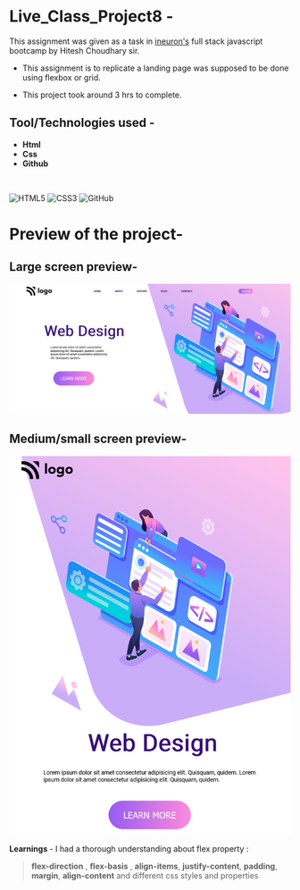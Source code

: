 # Live_Class_Project8 -

This assignment was given as a task in [ineuron's](https://ineuron.ai/course/Full-Stack-JavaScript-Bootcamp-2.0) full stack javascript bootcamp by Hitesh Choudhary sir.

- This assignment is to replicate a landing page was supposed to be done using flexbox or grid.

- This project took around 3 hrs to complete.

## Tool/Technologies used -

- **Html**
- **Css**
- **Github**

&nbsp;

![HTML5](https://img.shields.io/badge/html5-%23E34F26.svg?style=for-the-badge&logo=html5&logoColor=white) ![CSS3](https://img.shields.io/badge/css3-%231572B6.svg?style=for-the-badge&logo=css3&logoColor=white) ![GitHub](https://img.shields.io/badge/github-%23121011.svg?style=for-the-badge&logo=github&logoColor=white)

# Preview of the project-

## Large screen preview-

![Preview image](markdown_assets/large-preview.png)

## Medium/small screen preview-

![Preview image](markdown_assets/medium-preview.png)

**Learnings** - I had a thorough understanding about flex property :

> **flex-direction** , **flex-basis** , **align-items**, **justify-content**, **padding**, **margin**, **align-content** and different css styles and properties
